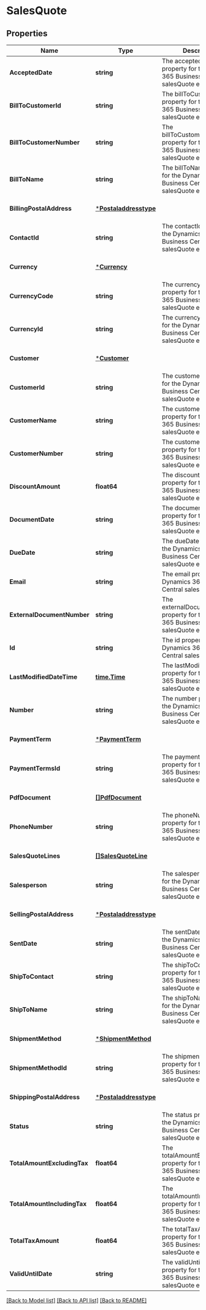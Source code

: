 # SalesQuote

## Properties
Name | Type | Description | Notes
------------ | ------------- | ------------- | -------------
**AcceptedDate** | **string** | The acceptedDate property for the Dynamics 365 Business Central salesQuote entity | [optional] [default to null]
**BillToCustomerId** | **string** | The billToCustomerId property for the Dynamics 365 Business Central salesQuote entity | [optional] [default to null]
**BillToCustomerNumber** | **string** | The billToCustomerNumber property for the Dynamics 365 Business Central salesQuote entity | [optional] [default to null]
**BillToName** | **string** | The billToName property for the Dynamics 365 Business Central salesQuote entity | [optional] [default to null]
**BillingPostalAddress** | [***Postaladdresstype**](postaladdresstype.md) |  | [optional] [default to null]
**ContactId** | **string** | The contactId property for the Dynamics 365 Business Central salesQuote entity | [optional] [default to null]
**Currency** | [***Currency**](currency.md) |  | [optional] [default to null]
**CurrencyCode** | **string** | The currencyCode property for the Dynamics 365 Business Central salesQuote entity | [optional] [default to null]
**CurrencyId** | **string** | The currencyId property for the Dynamics 365 Business Central salesQuote entity | [optional] [default to null]
**Customer** | [***Customer**](customer.md) |  | [optional] [default to null]
**CustomerId** | **string** | The customerId property for the Dynamics 365 Business Central salesQuote entity | [optional] [default to null]
**CustomerName** | **string** | The customerName property for the Dynamics 365 Business Central salesQuote entity | [optional] [default to null]
**CustomerNumber** | **string** | The customerNumber property for the Dynamics 365 Business Central salesQuote entity | [optional] [default to null]
**DiscountAmount** | **float64** | The discountAmount property for the Dynamics 365 Business Central salesQuote entity | [optional] [default to null]
**DocumentDate** | **string** | The documentDate property for the Dynamics 365 Business Central salesQuote entity | [optional] [default to null]
**DueDate** | **string** | The dueDate property for the Dynamics 365 Business Central salesQuote entity | [optional] [default to null]
**Email** | **string** | The email property for the Dynamics 365 Business Central salesQuote entity | [optional] [default to null]
**ExternalDocumentNumber** | **string** | The externalDocumentNumber property for the Dynamics 365 Business Central salesQuote entity | [optional] [default to null]
**Id** | **string** | The id property for the Dynamics 365 Business Central salesQuote entity | [optional] [default to null]
**LastModifiedDateTime** | [**time.Time**](time.Time.md) | The lastModifiedDateTime property for the Dynamics 365 Business Central salesQuote entity | [optional] [default to null]
**Number** | **string** | The number property for the Dynamics 365 Business Central salesQuote entity | [optional] [default to null]
**PaymentTerm** | [***PaymentTerm**](paymentTerm.md) |  | [optional] [default to null]
**PaymentTermsId** | **string** | The paymentTermsId property for the Dynamics 365 Business Central salesQuote entity | [optional] [default to null]
**PdfDocument** | [**[]PdfDocument**](pdfDocument.md) |  | [optional] [default to null]
**PhoneNumber** | **string** | The phoneNumber property for the Dynamics 365 Business Central salesQuote entity | [optional] [default to null]
**SalesQuoteLines** | [**[]SalesQuoteLine**](salesQuoteLine.md) |  | [optional] [default to null]
**Salesperson** | **string** | The salesperson property for the Dynamics 365 Business Central salesQuote entity | [optional] [default to null]
**SellingPostalAddress** | [***Postaladdresstype**](postaladdresstype.md) |  | [optional] [default to null]
**SentDate** | **string** | The sentDate property for the Dynamics 365 Business Central salesQuote entity | [optional] [default to null]
**ShipToContact** | **string** | The shipToContact property for the Dynamics 365 Business Central salesQuote entity | [optional] [default to null]
**ShipToName** | **string** | The shipToName property for the Dynamics 365 Business Central salesQuote entity | [optional] [default to null]
**ShipmentMethod** | [***ShipmentMethod**](shipmentMethod.md) |  | [optional] [default to null]
**ShipmentMethodId** | **string** | The shipmentMethodId property for the Dynamics 365 Business Central salesQuote entity | [optional] [default to null]
**ShippingPostalAddress** | [***Postaladdresstype**](postaladdresstype.md) |  | [optional] [default to null]
**Status** | **string** | The status property for the Dynamics 365 Business Central salesQuote entity | [optional] [default to null]
**TotalAmountExcludingTax** | **float64** | The totalAmountExcludingTax property for the Dynamics 365 Business Central salesQuote entity | [optional] [default to null]
**TotalAmountIncludingTax** | **float64** | The totalAmountIncludingTax property for the Dynamics 365 Business Central salesQuote entity | [optional] [default to null]
**TotalTaxAmount** | **float64** | The totalTaxAmount property for the Dynamics 365 Business Central salesQuote entity | [optional] [default to null]
**ValidUntilDate** | **string** | The validUntilDate property for the Dynamics 365 Business Central salesQuote entity | [optional] [default to null]

[[Back to Model list]](../README.md#documentation-for-models) [[Back to API list]](../README.md#documentation-for-api-endpoints) [[Back to README]](../README.md)

